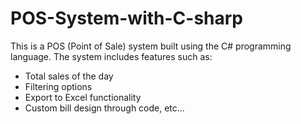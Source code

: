 # POS-System-with-C-sharp
This is a POS (Point of Sale) system built using the C# programming language. The system includes features such as:

- Total sales of the day
- Filtering options
- Export to Excel functionality
- Custom bill design through code, etc...
